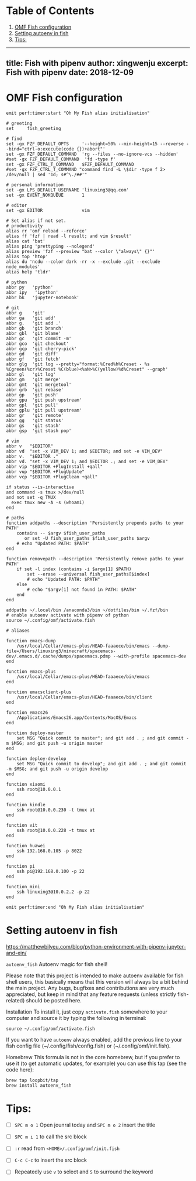 
# Table of Contents

1.  [OMF Fish configuration](#org27f2a88)
2.  [Setting autoenv in fish](#org6106dda)
3.  [Tips:](#orgb11d755)

---
title: Fish with pipenv
author: xingwenju
excerpt: Fish with pipenv
date: 2018-12-09
---


<a id="org27f2a88"></a>

# OMF Fish configuration

    emit perf:timer:start "Oh My Fish alias initialisation"

    # greeting
    set     fish_greeting

    # find
    set -gx FZF_DEFAULT_OPTS     '--height=50% --min-height=15 --reverse --bind="ctrl-o:execute(code {})+abort"'
    set -gx FZF_DEFAULT_COMMAND  'rg --files --no-ignore-vcs --hidden'
    #set -gx FZF_DEFAULT_COMMAND  'fd -type f'
    set -gx FZF_CTRL_T_COMMAND   $FZF_DEFAULT_COMMAND
    #set -gx FZF_CTRL_T_COMMAND "command find -L \$dir -type f 2> /dev/null | sed '1d; s#^\./##'"

    # personal information
    set -gx LPS_DEFAULT_USERNAME 'linuxing3@qq.com'
    set -gx EVENT_NOKQUEUE       1

    # editor
    set -gx EDITOR               vim

    # Set alias if not set.
    # productivity
    alias rr 'omf reload --reforce'
    alias ff 'fzf | read -l result; and vim $result'
    alias cat 'bat'
    alias ping 'prettyping --nolegend'
    alias preview 'fzf --preview "bat --color \"always\" {}"'
    alias top 'htop'
    alias du 'ncdu --color dark -rr -x --exclude .git --exclude node_modules'
    alias help 'tldr'

    # python
    abbr py   'python'
    abbr ipy   'ipython'
    abbr bk   'jupyter-notebook'

    # git
    abbr g    'git'
    abbr ga   'git add'
    abbr g.   'git add .'
    abbr gb   'git branch'
    abbr gbl  'git blame'
    abbr gc   'git commit -m'
    abbr gco  'git checkout'
    abbr gcp  'git cherry-pick'
    abbr gd   'git diff'
    abbr gf   'git fetch'
    abbr glg  'git log --pretty="format:%Cred%h%Creset - %s %Cgreen(%cr)%Creset %C(blue)<%aN>%C(yellow)%d%Creset" --graph'
    abbr gl   'git log'
    abbr gm   'git merge'
    abbr gmt  'git mergetool'
    abbr grb  'git rebase'
    abbr gp   'git push'
    abbr gpu  'git push upstream'
    abbr gpl  'git pull'
    abbr gplu 'git pull upstream'
    abbr gr   'git remote'
    abbr gg   'git status'
    abbr gs   'git stash'
    abbr gsp  'git stash pop'

    # vim
    abbr v   "$EDITOR"
    abbr vd  "set -x VIM_DEV 1; and $EDITOR; and set -e VIM_DEV"
    abbr v.  "$EDITOR ."
    abbr vd. "set -x VIM_DEV 1; and $EDITOR .; and set -e VIM_DEV"
    abbr vip "$EDITOR +PlugInstall +qall"
    abbr vup "$EDITOR +PlugUpdate"
    abbr vcp "$EDITOR +PlugClean +qall"

    if status --is-interactive
    and command -s tmux >/dev/null
    and not set -q TMUX
      exec tmux new -A -s (whoami)
    end

    # paths
    function addpaths --description 'Persistently prepends paths to your PATH'
        contains -- $argv $fish_user_paths
           or set -U fish_user_paths $fish_user_paths $argv
        # echo "Updated PATH: $PATH"
    end

    function removepath --description 'Persistently remove paths to your PATH'
        if set -l index (contains -i $argv[1] $PATH)
            set --erase --universal fish_user_paths[$index]
            # echo "Updated PATH: $PATH"
        else
            # echo "$argv[1] not found in PATH: $PATH"
        end
    end

    addpaths ~/.local/bin /anaconda3/bin ~/dotfiles/bin ~/.fzf/bin
    # enable autoenv activate with pipenv of python
    source ~/.config/omf/activate.fish

    # aliases

    function emacs-dump
        /usr/local/Cellar/emacs-plus/HEAD-faaaece/bin/emacs --dump-file=/Users/linuxing3/minecraft/spacemacs-dev/.emacs.d/.cache/dumps/spacemacs.pdmp --with-profile spacemacs-dev
    end

    function emacs-plus
        /usr/local/Cellar/emacs-plus/HEAD-faaaece/bin/emacs
    end

    function emacsclient-plus
        /usr/local/Cellar/emacs-plus/HEAD-faaaece/bin/client
    end

    function emacs26
        /Applications/Emacs26.app/Contents/MacOS/Emacs
    end

    function deploy-master
        set MSG "Quick commit to master"; and git add . ; and git commit -m $MSG; and git push -u origin master
    end

    function deploy-develop
        set MSG "Quick commit to develop"; and git add . ; and git commit -m $MSG; and git push -u origin develop
    end

    function xiaomi
        ssh root@10.0.0.1
    end

    function kindle
        ssh root@10.0.0.230 -t tmux at
    end

    function vit
        ssh root@10.0.0.228 -t tmux at
    end

    function huawei
        ssh 192.168.0.105 -p 8022
    end

    function pi
        ssh pi@192.168.0.100 -p 22
    end

    function mini
        ssh linuxing3@10.0.2.2 -p 22
    end

    emit perf:timer:end "Oh My Fish alias initialisation"


<a id="org6106dda"></a>

# Setting autoenv in fish

<https://matthewbilyeu.com/blog/python-environment-with-pipenv-jupyter-and-ein/>

`autoenv_fish` Autoenv magic for fish shell!

Please note that this project is intended to make autoenv available for fish
shell users, this basically means that this version will always be a bit behind
the main project. Any bugs, bugfixes and contributions are very much
appreciated, but keep in mind that any feature requests (unless strictly
fish-related) should be posted here.

Installation To install it, just copy `activate.fish` somewhere to your computer
and source it by typing the following in terminal:

    source ~/.config/omf/activate.fish

If you want to have `autoenv` always
enabled, add the previous line to your fish config file
(~/.config/fish/config.fish) or (~/.config/omf/init.fish).

Homebrew This formula is not in the core homebrew, but if you prefer to use it
(to get automatic updates, for example) you can use this tap (see the code
here):

    brew tap loopbit/tap
    brew install autoenv_fish


<a id="orgb11d755"></a>

# Tips:

-   [ ] `SPC m o 1` Open jounral today and `SPC m o 2` insert the title
-   [ ] `SPC m i 1` to call the src block
-   [ ] `:r` read from `<HOME>/.config/omf/init.fish`
-   [ ] `C-c C-c` to insert the src block
-   [ ] Repeatedly use `v` to select and `S` to surround the keyword

